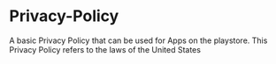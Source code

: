 # Privacy-Policy
A basic Privacy Policy that can be used for Apps on the playstore. This Privacy Policy refers to the laws of the United States
